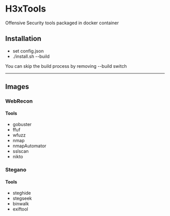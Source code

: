 # H3xTools
Offensive Security tools packaged in docker container

## Installation
- set config.json
- ./install.sh --build

You can skip the build process by removing --build switch

__________

## Images
### WebRecon
#### Tools
* gobuster
* ffuf
* wfuzz
* nmap
* nmapAutomator
* sslscan
* nikto

### Stegano
#### Tools
* steghide
* stegseek
* binwalk
* exiftool